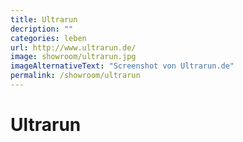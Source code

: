 ```yaml
---
title: Ultrarun
decription: ""
categories: leben
url: http://www.ultrarun.de/
image: showroom/ultrarun.jpg
imageAlternativeText: "Screenshot von Ultrarun.de"
permalink: /showroom/ultrarun
---
```


# Ultrarun